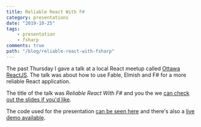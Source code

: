 ```yaml
---
title: Reliable React With F#
category: presentations
date: "2019-10-25"
tags: 
    - presentation
    - fsharp
comments: true
path: "/blog/reliable-react-with-fsharp"
---
```


The past Thursday I gave a talk at a local React meetup called [Ottawa ReactJS](https://www.meetup.com/Ottawa-ReactJS-Meetup/). The talk was about how to use Fable, Elmish and F# for a more reliable React application.

The title of the talk was *Reliable React With F#* and you the we [can check out the slides if you'd like](https://templecoding.com/reliable-react-with-fsharp).

The code used for the presentation [can be seen here](https://github.com/thitemple/real-world-fable) and there's also a [live demo available](https://real-world-fable.netlify.com/).